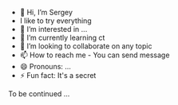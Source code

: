 - 👋 Hi, I’m Sergey
- I like to try everything
- 👀 I’m interested in ...
- 🌱 I’m currently learning ct
- 💞️ I’m looking to collaborate on any topic
- 📫 How to reach me - You can send message
- 😄 Pronouns: ...
- ⚡ Fun fact: It's a secret

To be continued ...
